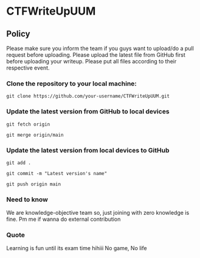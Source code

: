 # CTFWriteUpUUM

## Policy
Please make sure you inform the team if you guys want to upload/do a pull request before uploading.
Please upload the latest file from GitHub first before uploading your writeup.
Please put all files according to their respective event.

### Clone the repository to your local machine:

```
git clone https://github.com/your-username/CTFWriteUpUUM.git
```

### Update the latest version from GitHub to local devices
 
```
git fetch origin
```
```
git merge origin/main
```

### Update the latest version from local devices to GitHub
```
git add .
```
```
git commit -m "Latest version's name"
```
```
git push origin main
```

### Need to know
We are knowledge-objective team so, just joining with zero knowledge is fine.
Pm me if wanna do external contribution

### Quote
Learning is fun until its exam time hihiii
No game, No life
